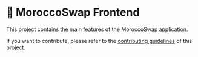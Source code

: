 # 🥞 MoroccoSwap Frontend

This project contains the main features of the MoroccoSwap application.

If you want to contribute, please refer to the [contributing guidelines](./CONTRIBUTING.md) of this project.
